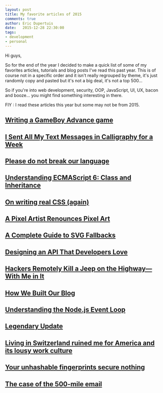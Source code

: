 ```yaml
---
layout: post
title: My favorite articles of 2015
comments: true
author: Eric Dupertuis
date:   2015-12-28 22:30:00
tags:
- development
- personal
---
```


Hi guys,

So for the end of the year I decided to make a quick list of some of my favorites
articles, tutorials and blog posts I've read this past year. This is of course not in a specific order
and it isn't really regrouped by theme, it's just randomly copy and pasted but it's not
a big deal, it's not a top 500...

So if you're into web development, security, OOP, JavaScript, UI, UX, bacon and booze...
you might find something interesting in there.

FIY : I read these articles this year but some may not be from 2015.

## [Writing a GameBoy Advance game](https://www.reinterpretcast.com/writing-a-game-boy-advance-game)

## [I Sent All My Text Messages in Calligraphy for a Week](http://www.theatlantic.com/technology/archive/2014/06/i-sent-all-my-text-messages-in-calligraphy-for-a-week/373477)

## [Please do not break our language](http://www.tonymarston.net/php-mysql/please-do-not-break-our-language.html)

## [Understanding ECMAScript 6: Class and Inheritance](http://www.sitepoint.com/understanding-ecmascript-6-class-inheritance/)

## [On writing real CSS (again)](https://blog.colepeters.com/on-writing-real-css-again/)

## [A Pixel Artist Renounces Pixel Art](http://www.dinofarmgames.com/a-pixel-artist-renounces-pixel-art)

## [A Complete Guide to SVG Fallbacks](https://css-tricks.com/a-complete-guide-to-svg-fallbacks/)

## [Designing an API That Developers Love](http://tech.ticketmaster.com/2015/07/31/designing-an-api-that-developers-love)

## [Hackers Remotely Kill a Jeep on the Highway—With Me in It](http://www.wired.com/2015/07/hackers-remotely-kill-jeep-highway)

## [How We Built Our Blog](https://blog.stackoverflow.com/2015/07/how-we-built-our-blog)

## [Understanding the Node.js Event Loop](https://nodesource.com/blog/understanding-the-nodejs-event-loop)

## [Legendary Update](http://mamedev.emulab.it/haze/2015/08/13/legendary-update/)

## [Living in Switzerland ruined me for America and its lousy work culture](http://www.vox.com/2015/7/21/8974435/switzerland-work-life-balance)

## [Your unhashable fingerprints secure nothing](http://hackaday.com/2015/11/10/your-unhashable-fingerprints-secure-nothing)

## [The case of the 500-mile email](http://www.ibiblio.org/harris/500milemail.html)
